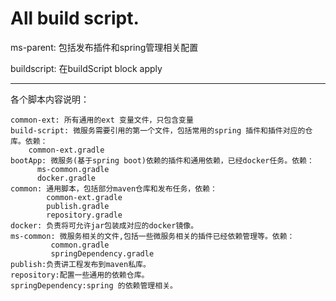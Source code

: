 # All build script.

ms-parent: 包括发布插件和spring管理相关配置

buildscript: 在buildScript block apply


--------------------------------
各个脚本内容说明：

    common-ext: 所有通用的ext 变量文件，只包含变量
    build-script: 微服务需要引用的第一个文件，包括常用的spring 插件和插件对应的仓库。依赖：
        common-ext.gradle
    bootApp: 微服务(基于spring boot)依赖的插件和通用依赖，已经docker任务。依赖：
          ms-common.gradle
          docker.gradle
    common: 通用脚本，包括部分maven仓库和发布任务，依赖：
            common-ext.gradle
            publish.gradle
            repository.gradle
    docker: 负责将可允许jar包装成对应的docker镜像。
    ms-common: 微服务相关的文件,包括一些微服务相关的插件已经依赖管理等。依赖：
             common.gradle
             springDependency.gradle
    publish:负责讲工程发布到maven私库。
    repository:配置一些通用的依赖仓库。
    springDependency:spring 的依赖管理相关。
